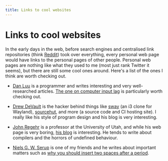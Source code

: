 ```yaml
---
title: Links to cool websites
---
```


Links to cool websites
======================

In the early days in the web, before search engines and centralised
link repositories (think [Reddit](https://reddit.com)) took over
everything, every personal web page would have links to the personal
pages of other people.  Personal web pages are nothing like what they
used to me (most just rank Twitter it seems), but there are still some
cool ones around.  Here's a list of the ones I think are worth
checking out.

* [Dan Luu](https://danluu.com/) is a programmer and writes
  interesting and very well-researched articles.  [The one on computer
  input lag](https://danluu.com/input-lag/) is particularly worth
  checking out.

* [Drew DeVault](https://drewdevault.com/) is the hacker behind things
  like [sway](https://swaywm.org/) (an i3 clone for Wayland),
  [sourcehut](https://sr.ht), and more (a source code and CI hosting
  site).  I really like his style of program design and his blog is
  very interesting.

* [John Regehr](https://www.cs.utah.edu/~regehr/) is a professor at
  the University of Utah, and while his web page is very boring, [his
  blog](https://blog.regehr.org/) is interesting.  He tends to write
  about compilers and the horrors of undefined behaviour.

* [Niels G. W. Serup](http://metanohi.name/) is one of my friends and
  he writes about important matters such as [why you should insert two
  spaces after a period](http://metanohi.name/two-spaces).
